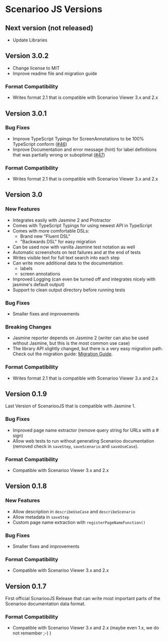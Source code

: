 # Scenarioo JS Versions

## Next version (not released)
* Update Libraries

## Version 3.0.2
* Change license to MIT
* Improve readme file and migration guide

### Format Compatibility
* Writes format 2.1 that is compatible with Scenarioo Viewer 3.x and 2.x

## Version 3.0.1

### Bug Fixes
* Improve TypeScript Typings for ScreenAnnotations to be 100% TypeScript conform ([#46](https://github.com/scenarioo/scenarioo-js/issues/46))
* Improve Documentation and error message (hint) for label definitions that was partially wrong or suboptimal ([#47](https://github.com/scenarioo/scenarioo-js/issues/47))

### Format Compatibility
* Writes format 2.1 that is compatible with Scenarioo Viewer 3.x and 2.x

## Version 3.0

### New Features
* Integrates easily with Jasmine 2 and Protractor
* Comes with TypeScript Typings for using newest API in TypeScript
* Comes with more comfortable DSLs:
   * Brand new "Fluent DSL"
   * "Backwards DSL" for easy migration
* Can be used now with vanilla Jasmine test notation as well
* Automatic screenshots on test failures and at the end of tests
* Writes visible text for full text search into each step
* Can write more additional data to the documentation:
   * labels
   * screen annotations
* Improved Logging (can even be turned off and integrates nicely with jasmine's default output)
* Support to clean output directory before running tests

### Bug Fixes
* Smaller fixes and improvements

### Breaking Changes
* Jasmine reporter depends on Jasmine 2 (writer can also be used without Jasmine, but this is the most common use case)
* The library API slightly changed, but there is a very easy migration path. Check out the migration guide: [Migration Guide](README.md#migration-guide). 

### Format Compatibility
* Writes format 2.1 that is compatible with Scenarioo Viewer 3.x and 2.x

## Version 0.1.9

Last Version of ScenariooJS that is compatible with Jasmine 1.

### Bug Fixes
* Improved page name extractor (remove query string for URLs with a # sign)
* Allow web tests to run without generating Scenarioo documentation (removed check in `saveStep`, `saveScenario` and `saveUseCase`).

### Format Compatibility
* Compatible with Scenarioo Viewer 3.x and 2.x

## Version 0.1.8

### New Features
* Allow description in `describeUseCase` and `describeScenario`
* Allow metadata in `saveStep`
* Custom page name extraction with `registerPageNameFunction()`

### Bug Fixes
* Smaller fixes and improvements

### Format Compatibility

* Compatible with Scenarioo Viewer 3.x and 2.x

## Version 0.1.7

First official ScnariooJS Release that can write most important parts of the Scenarioo documentation data format.

### Format Compatibility

* Compatible with Scenarioo Viewer 3.x and 2.x (maybe even 1.x, we do not remember ;-) )


